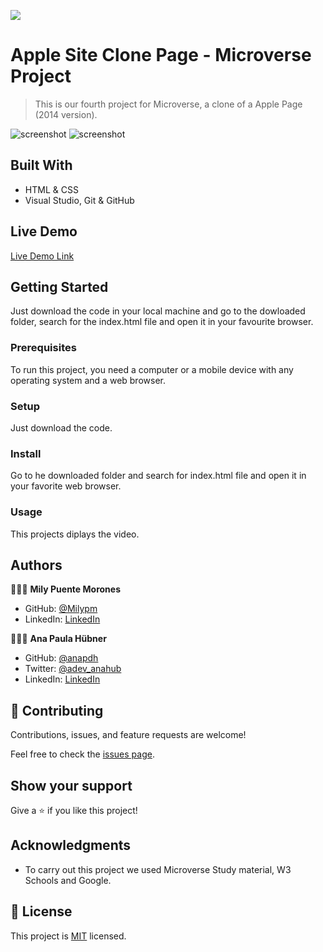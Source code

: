 ![](https://img.shields.io/badge/Microverse-blueviolet)


# Apple Site Clone Page - Microverse Project


> This is our fourth project for Microverse, a clone of a Apple Page (2014 version).


![screenshot](./assets/SCREENSHOT1.png)
![screenshot](./assets/SCREENSHOT2.png)


## Built With

- HTML & CSS
- Visual Studio, Git & GitHub


## Live Demo

[Live Demo Link](https://milypm.github.io/AppleSite-clone/)


## Getting Started

Just download the code in your local machine and go to the dowloaded folder, search for the index.html file and open it in your favourite browser.

### Prerequisites
To run this project, you need a computer or a mobile device with any operating system and a web browser.
### Setup
Just download the code.
### Install
Go to he downloaded folder and search for index.html file and open it in your favorite web browser.
### Usage
This projects diplays the video.


## Authors

👩🏼‍💻 **Mily Puente Morones**

- GitHub: [@Milypm](https://github.com/Milypm)
- LinkedIn: [LinkedIn](https://www.linkedin.com/in/milypuentem/)

👩🏼‍💻 **Ana Paula Hübner**

- GitHub: [@anapdh](https://github.com/anapdh)
- Twitter: [@adev_anahub](https://twitter.com/dev_anahub)
- LinkedIn: [LinkedIn](https://www.linkedin.com/in/anapdh)


## 🤝 Contributing

Contributions, issues, and feature requests are welcome!

Feel free to check the [issues page](https://github.com/Milypm/AppleSite-clone/issues).


## Show your support

Give a ⭐️ if you like this project!


## Acknowledgments

- To carry out this project we used Microverse Study material, W3 Schools and Google.


## 📝 License

This project is [MIT](license.md/) licensed.
